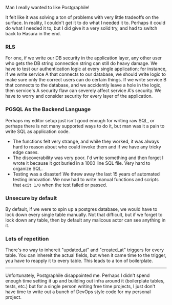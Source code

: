 Man I really wanted to like Postgraphile!

It felt like it was solving a ton of problems with very little tradeoffs on the surface. In reality, I couldn't get it to do what I needed it to. Perhaps it could do what I needed it to, but I did give it a very solid try, and had to switch back to Hasura in the end.

### RLS
For one, if we write our DB security in the application layer, any other user who gets the DB string connection string can still do heavy damage. We have to test our authentication logic at every single application; for instance, if we write service A that connects to our database, we should write logic to make sure only the correct users can do certain things. If we write service B that connects to the database, and we accidently leave a hole in the logic, then service's A security flaw can severely affect service A's security. We have to worry and consider security for every layer of the application.

### PGSQL As the Backend Language
Perhaps my editor setup just isn't good enough for writing raw SQL, or perhaps there is not many supported ways to do it, but man was it a pain to write SQL as application code.

- The functions felt very strange, and while they worked, it was always hard to reason about who could invoke them and if we have any tricky edge cases.
- The discoverability was very poor. I'd write something and then forget I wrote it because it got buried in a 1000 line SQL file. Very hard to organize SQL.
- Testing was a disaster! We threw away the last 15 years of automated testing innovation. We now had to write manual functions and scripts that `exit 1/0` when the test failed or passed.


### Unsecure by default
By default, if we were to spin up a postgres database, we would have to lock down every single table manually. Not that difficult, but if we forget to lock down any table, then by default any malicous actor can see anything in it.

### Lots of repetition
There's no way to inhereit "updated_at" and "created_at" triggers for every table. You can inhereit the actual fields, but when it came time to the trigger, you have to reapply it to every table. This leads to a ton of boilerplate.

----

Unfortunately, Postgraphile disappointed me. Perhaps I didn't spend enough time setting it up and building out infra around it (boilerplate tables, tests, etc.) but for a single person writing free time projects, I just don't have time to write out a bunch of DevOps style code for my personal project.

